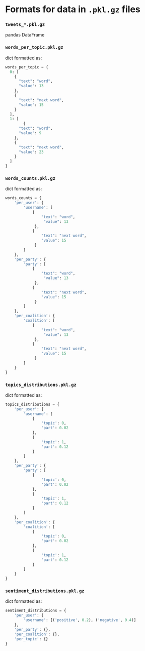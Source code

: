 # Formats for data in `.pkl.gz` files

### `tweets_*.pkl.gz` 
pandas DataFrame
   
### `words_per_topic.pkl.gz` 
dict formatted as:

```python
words_per_topic = {
  0: [
    {
      "text": "word",
      "value": 13
    },
    {
      "text": "next word",
      "value": 15
    }
  ],
  1: [
        {
      "text": "word",
      "value": 9
    },
    {
      "text": "next word",
      "value": 23
    }
  ]
}
```

### `words_counts.pkl.gz` 
dict formatted as:

```python
words_counts = {
    'per_user': {
        'username': [
            {
                "text": "word",
                 "value": 13
             },
            {
                "text": "next word",
                "value": 15
             }
        ]
    },
    'per_party': {
        'party': [
            {
                "text": "word",
                 "value": 13
             },
            {
                "text": "next word",
                "value": 15
             }
        ]
    },
    'per_coalition': {
        'coalition': [
            {
                "text": "word",
                 "value": 13
             },
            {
                "text": "next word",
                "value": 15
             }
        ]
    }
}
```

### `topics_distributions.pkl.gz` 
dict formatted as:

```python
topics_distributions = {
    'per_user': {
        'username': [
            {
                'topic': 0,
                'part': 0.02
            },
            {
                'topic': 1,
                'part': 0.12
            }
        ]
    },
    'per_party': {
        'party': [
            {
                'topic': 0,
                'part': 0.02
            },
            {
                'topic': 1,
                'part': 0.12
            }
        ]
    },
    'per_coalition': {
        'coalition': [
            {
                'topic': 0,
                'part': 0.02
            },
            {
                'topic': 1,
                'part': 0.12
            }
        ]
    }
}
```

### `sentiment_distributions.pkl.gz`
dict formatted as:

```python
sentiment_distributions = {
    'per_user': {
        'username': [('positive', 0.2), ('negative', 0.4)]
    },
    'per_party': {},
    'per_coalition': {},
    'per_topic': {}
}
```